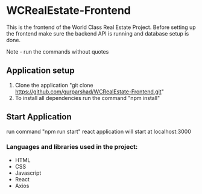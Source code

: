 # WCRealEstate-Frontend

This is the frontend of the World Class Real Estate Project. Before setting up the frontend make sure the backend API is running and database setup is done. 

Note - run the commands without quotes

## Application setup

1. Clone the application "git clone https://github.com/gurparshad/WCRealEstate-Frontend.git"
2. To install all dependencies run the command "npm install"

## Start Application

run command "npm run start"
react application will start at localhost:3000
  
 ### Languages and libraries used in the project:
 
  - HTML
  - CSS
  - Javascript
  - React
  - Axios

